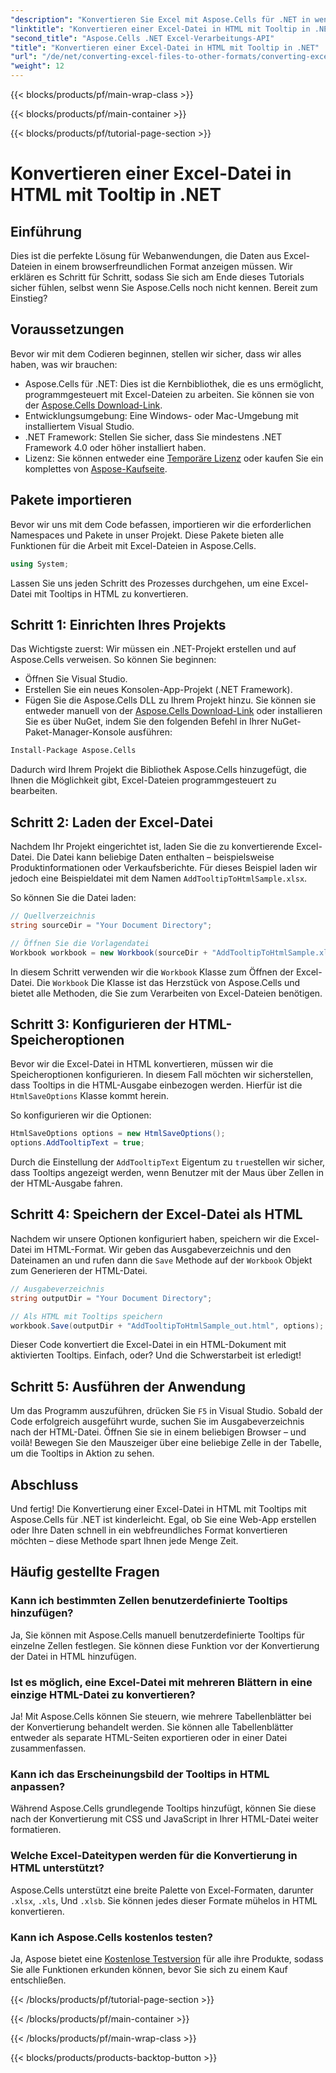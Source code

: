 ```yaml
---
"description": "Konvertieren Sie Excel mit Aspose.Cells für .NET in wenigen einfachen Schritten in HTML mit Tooltips. Erweitern Sie Ihre Web-Apps mühelos mit interaktiven Excel-Daten."
"linktitle": "Konvertieren einer Excel-Datei in HTML mit Tooltip in .NET"
"second_title": "Aspose.Cells .NET Excel-Verarbeitungs-API"
"title": "Konvertieren einer Excel-Datei in HTML mit Tooltip in .NET"
"url": "/de/net/converting-excel-files-to-other-formats/converting-excel-file-to-html-with-tooltip/"
"weight": 12
---
```


{{< blocks/products/pf/main-wrap-class >}}

{{< blocks/products/pf/main-container >}}

{{< blocks/products/pf/tutorial-page-section >}}

# Konvertieren einer Excel-Datei in HTML mit Tooltip in .NET

## Einführung

Dies ist die perfekte Lösung für Webanwendungen, die Daten aus Excel-Dateien in einem browserfreundlichen Format anzeigen müssen. Wir erklären es Schritt für Schritt, sodass Sie sich am Ende dieses Tutorials sicher fühlen, selbst wenn Sie Aspose.Cells noch nicht kennen. Bereit zum Einstieg?

## Voraussetzungen

Bevor wir mit dem Codieren beginnen, stellen wir sicher, dass wir alles haben, was wir brauchen:

- Aspose.Cells für .NET: Dies ist die Kernbibliothek, die es uns ermöglicht, programmgesteuert mit Excel-Dateien zu arbeiten. Sie können sie von der [Aspose.Cells Download-Link](https://releases.aspose.com/cells/net/).
- Entwicklungsumgebung: Eine Windows- oder Mac-Umgebung mit installiertem Visual Studio.
- .NET Framework: Stellen Sie sicher, dass Sie mindestens .NET Framework 4.0 oder höher installiert haben.
- Lizenz: Sie können entweder eine [Temporäre Lizenz](https://purchase.aspose.com/temporary-license/) oder kaufen Sie ein komplettes von [Aspose-Kaufseite](https://purchase.aspose.com/buy).

## Pakete importieren

Bevor wir uns mit dem Code befassen, importieren wir die erforderlichen Namespaces und Pakete in unser Projekt. Diese Pakete bieten alle Funktionen für die Arbeit mit Excel-Dateien in Aspose.Cells.

```csharp
using System;
```

Lassen Sie uns jeden Schritt des Prozesses durchgehen, um eine Excel-Datei mit Tooltips in HTML zu konvertieren.

## Schritt 1: Einrichten Ihres Projekts

Das Wichtigste zuerst: Wir müssen ein .NET-Projekt erstellen und auf Aspose.Cells verweisen. So können Sie beginnen:

- Öffnen Sie Visual Studio.
- Erstellen Sie ein neues Konsolen-App-Projekt (.NET Framework).
- Fügen Sie die Aspose.Cells DLL zu Ihrem Projekt hinzu. Sie können sie entweder manuell von der [Aspose.Cells Download-Link](https://releases.aspose.com/cells/net/) oder installieren Sie es über NuGet, indem Sie den folgenden Befehl in Ihrer NuGet-Paket-Manager-Konsole ausführen:

```bash
Install-Package Aspose.Cells
```

Dadurch wird Ihrem Projekt die Bibliothek Aspose.Cells hinzugefügt, die Ihnen die Möglichkeit gibt, Excel-Dateien programmgesteuert zu bearbeiten.

## Schritt 2: Laden der Excel-Datei

Nachdem Ihr Projekt eingerichtet ist, laden Sie die zu konvertierende Excel-Datei. Die Datei kann beliebige Daten enthalten – beispielsweise Produktinformationen oder Verkaufsberichte. Für dieses Beispiel laden wir jedoch eine Beispieldatei mit dem Namen `AddTooltipToHtmlSample.xlsx`.

So können Sie die Datei laden:

```csharp
// Quellverzeichnis
string sourceDir = "Your Document Directory";

// Öffnen Sie die Vorlagendatei
Workbook workbook = new Workbook(sourceDir + "AddTooltipToHtmlSample.xlsx");
```

In diesem Schritt verwenden wir die `Workbook` Klasse zum Öffnen der Excel-Datei. Die `Workbook` Die Klasse ist das Herzstück von Aspose.Cells und bietet alle Methoden, die Sie zum Verarbeiten von Excel-Dateien benötigen.

## Schritt 3: Konfigurieren der HTML-Speicheroptionen

Bevor wir die Excel-Datei in HTML konvertieren, müssen wir die Speicheroptionen konfigurieren. In diesem Fall möchten wir sicherstellen, dass Tooltips in die HTML-Ausgabe einbezogen werden. Hierfür ist die `HtmlSaveOptions` Klasse kommt herein.

So konfigurieren wir die Optionen:

```csharp
HtmlSaveOptions options = new HtmlSaveOptions();
options.AddTooltipText = true;
```

Durch die Einstellung der `AddTooltipText` Eigentum zu `true`stellen wir sicher, dass Tooltips angezeigt werden, wenn Benutzer mit der Maus über Zellen in der HTML-Ausgabe fahren.

## Schritt 4: Speichern der Excel-Datei als HTML

Nachdem wir unsere Optionen konfiguriert haben, speichern wir die Excel-Datei im HTML-Format. Wir geben das Ausgabeverzeichnis und den Dateinamen an und rufen dann die `Save` Methode auf der `Workbook` Objekt zum Generieren der HTML-Datei.

```csharp
// Ausgabeverzeichnis
string outputDir = "Your Document Directory";

// Als HTML mit Tooltips speichern
workbook.Save(outputDir + "AddTooltipToHtmlSample_out.html", options);
```

Dieser Code konvertiert die Excel-Datei in ein HTML-Dokument mit aktivierten Tooltips. Einfach, oder? Und die Schwerstarbeit ist erledigt!

## Schritt 5: Ausführen der Anwendung

Um das Programm auszuführen, drücken Sie `F5` in Visual Studio. Sobald der Code erfolgreich ausgeführt wurde, suchen Sie im Ausgabeverzeichnis nach der HTML-Datei. Öffnen Sie sie in einem beliebigen Browser – und voilà! Bewegen Sie den Mauszeiger über eine beliebige Zelle in der Tabelle, um die Tooltips in Aktion zu sehen.

## Abschluss

Und fertig! Die Konvertierung einer Excel-Datei in HTML mit Tooltips mit Aspose.Cells für .NET ist kinderleicht. Egal, ob Sie eine Web-App erstellen oder Ihre Daten schnell in ein webfreundliches Format konvertieren möchten – diese Methode spart Ihnen jede Menge Zeit. 

## Häufig gestellte Fragen

### Kann ich bestimmten Zellen benutzerdefinierte Tooltips hinzufügen?
Ja, Sie können mit Aspose.Cells manuell benutzerdefinierte Tooltips für einzelne Zellen festlegen. Sie können diese Funktion vor der Konvertierung der Datei in HTML hinzufügen.

### Ist es möglich, eine Excel-Datei mit mehreren Blättern in eine einzige HTML-Datei zu konvertieren?
Ja! Mit Aspose.Cells können Sie steuern, wie mehrere Tabellenblätter bei der Konvertierung behandelt werden. Sie können alle Tabellenblätter entweder als separate HTML-Seiten exportieren oder in einer Datei zusammenfassen.


### Kann ich das Erscheinungsbild der Tooltips in HTML anpassen?
Während Aspose.Cells grundlegende Tooltips hinzufügt, können Sie diese nach der Konvertierung mit CSS und JavaScript in Ihrer HTML-Datei weiter formatieren.

### Welche Excel-Dateitypen werden für die Konvertierung in HTML unterstützt?
Aspose.Cells unterstützt eine breite Palette von Excel-Formaten, darunter `.xlsx`, `.xls`, Und `.xlsb`. Sie können jedes dieser Formate mühelos in HTML konvertieren.

### Kann ich Aspose.Cells kostenlos testen?
Ja, Aspose bietet eine [Kostenlose Testversion](https://releases.aspose.com/) für alle ihre Produkte, sodass Sie alle Funktionen erkunden können, bevor Sie sich zu einem Kauf entschließen.

{{< /blocks/products/pf/tutorial-page-section >}}

{{< /blocks/products/pf/main-container >}}

{{< /blocks/products/pf/main-wrap-class >}}

{{< blocks/products/products-backtop-button >}}